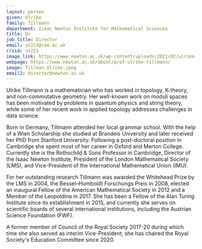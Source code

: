 ```yaml
---
layout: person
given: Ulrike
family: Tillmann
department: Isaac Newton Institute for Mathematical Sciences
title: Dr
job_title: Director
email: ut213@cam.ac.uk
crsid: ut213
image_link: https://www.newton.ac.uk/wp-content/uploads/2021/02/ulrike-tillmann_john-cairns_ref2014-02-10_149-354x354.jpeg
webpage: https://www.newton.ac.uk/about/prof-ulrike-tillmann/
image: Tillman_Ulrike.jpeg
email2: director@newton.ac.uk
---
```


Ulrike Tillmann is a mathematician who has worked in topology, K-theory, and non-commutative geometry. Her well-known work on moduli spaces has been motivated by problems in quantum physics and string theory, while some of her recent work in applied topology addresses challenges in data science.

Born in Germany, Tillmann attended her local grammar school. With the help of a Wien Scholarship she studied at Brandeis University and later received her PhD from Stanford University.  Following a post-doctoral position in Cambridge she spent most of her career in Oxford and Merton College. Currently she is the Rothschild & Sons Professor in Cambridge, Director of the Isaac Newton Institute,  President of the London Mathematical Society (LMS), and Vice-President of the International Mathematical Union (IMU).

For her outstanding research Tillmann was awarded the Whitehead Prize by the LMS in 2004, the Bessel–Humboldt Forschungs Preis in 2008, elected an inaugural Fellow of the American Mathematical Society in 2012 and a Member of the Leopoldina in 2017. She has been a Fellow of the Alan Turing Institute since its establishment in 2015, and currently she serves on scientific boards of several international  institutions, including  the Austrian Science Foundation (FWF).

A former member of  Council of the Royal Society 2017-20 during which time she also served as interim Vice-President, she has chaired the Royal Society's Education Committee since 2020.
